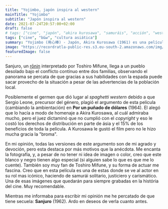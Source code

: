 ```yaml
---
title: "Yojimbo, japón inspira al western"
mainTitle: "Yojimbo"
subtitle: "Japón inspira al western"
date: 2021-07-24T20:57:00+02:00
draft: false
# tags: ["cine", "japón", "akira kurosawa", "samuráis", "acción", "western", "toshiro mifune"]
tags: ["cine", "b&w", "cultura asiática"]
summary: "Yojimbo (用心棒) - Japón, Akira Kurosawa (1961) es una película de acción japonesa ambientada en el Japón feudal, en la que un rōnin juega a dos bandas en la guerra entre dos familias."
image: "https://recordratla-public-res.s3.eu-south-2.amazonaws.com/img/20210724/yojimbo-375.jpg"
featuredImage: false
---
```


Sanjuro, un [rōnin](https://es.wikipedia.org/wiki/R%C5%8Dnin) interpretado por Toshiro Mifune, llega a un pueblo desolado bajo el conflicto contínuo entre
dos familias, observando el panorama se percata de que gracias a sus
habilidades con la espada puede sacar provecho de la situación a pesar
de las advertencias de la población local.

<!-- {{< blockMediaText src="https://recordratla-public-res.s3.eu-south-2.amazonaws.com/img/20210724/yojimbo.jpg" alt="Imagen generada por Stable Diffusion 2.1 de unos alpinistas ascendiendo al Everest." >}}
<em>—¿Qué ha pasado? ¿Por qué estás tan triste? Tu negocio debería estar en auge.<br>
—No. Cuando los combates son tan graves, no se molestan en hacer ataúdes.</em>
<p>Diálogo entre Hansuke y el tonelero.</p>
- <em>Mata a uno o a cien. Sólo te cuelgan una vez</em>
<p>—Isuzu Yamada en el papel de Orin.</p> -
{{< /blockMediaText >}} -->

Posiblemente el germen que dió lugar al *spaghetti western* debido a que
Sergio Leone, precursor del género, plagió el argumento de esta película
(cambiando la ambientación) en **Por un puñado de dólares** (1964). El
alegó que lo hacía a modo de homenaje a Akira Kurosawa, al cuál admiraba
mucho, pero el juez dictaminó que no cumplió con el *copyright* y eso le
costó los derechos de distribución en parte de ásia y el 15% de los
beneficios de toda la película. A Kurosawa le gustó el film pero no le
hizo mucha gracia la \"broma\".

En mi opinión, todas las versiones de este argumento son de mi agrado y
devoción, pero esta destaca por más motivos que la anécdota. Me encanta
la fotografía, y, a pesar de no tener ni idea de imagen o color, creo
que este blanco y negro tienen algo especial (si alguien sabe lo que es
que me lo cuente). También soy muy fan de Toshiro Mifune, y su forma de
actuar me fascina. Creo que en esta película es una de estas donde se ve
al actor en su rol mas icónico, haciendo de samurái solitario,
justiciero y carismático. Una de esas imágenes que quedarán para siempre
grabadas en la história del cine. Muy recomendable.

Mientras me informaba para escribir mi opinión me he percatado de que
tiene secuela: **Sanjuro** (1962). Ardo en deseos de verla cuanto antes.
